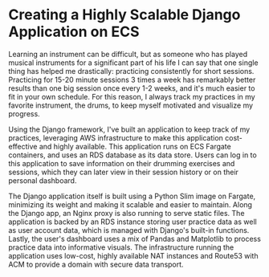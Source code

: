 # Creating a Highly Scalable Django Application on ECS

Learning an instrument can be difficult, but as someone who has played musical instruments for a significant part of his life I can say that one single thing has helped me drastically: practicing consistently for short sessions. Practicing for 15-20 minute sessions 3 times a week has remarkably better results than one big session once every 1-2 weeks, and it's much easier to fit in your own schedule. For this reason, I always track my practices in my favorite instrument, the drums, to keep myself motivated and visualize my progress.

Using the Django framework, I've built an application to keep track of my practices, leveraging AWS infrastructure to make this application cost-effective and highly available. This application runs on ECS Fargate containers, and uses an RDS database as its data store. Users can log in to this application to save information on their drumming exercises and sessions, which they can later view in their session history or on their personal dashboard.

The Django application itself is built using a Python Slim image on Fargate, minimizing its weight and making it scalable and easier to maintain. Along the Django app, an Nginx proxy is also running to serve static files. The application is backed by an RDS instance storing user practice data as well as user account data, which is managed with Django's built-in functions. Lastly, the user's dashboard uses a mix of Pandas and Matplotlib to process practice data into informative visuals. The infrastructure running the application uses low-cost, highly available NAT instances and Route53 with ACM to provide a domain with secure data transport. 
